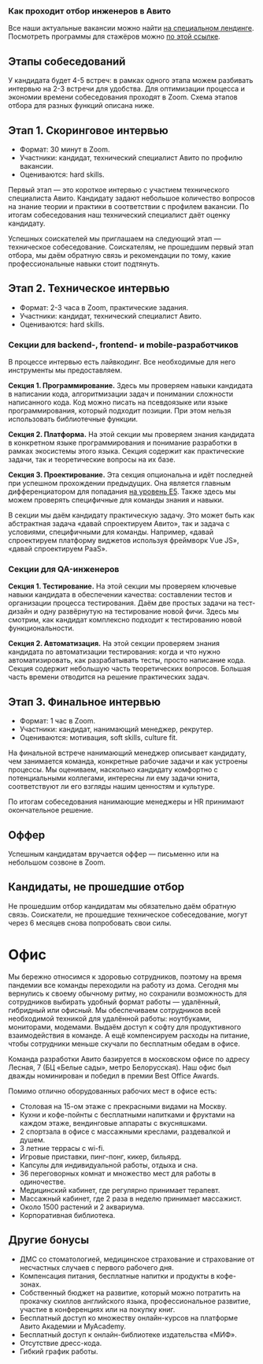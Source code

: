 ### Как проходит отбор инженеров в Авито
Все наши актуальные вакансии можно найти [на специальном лендинге](https://www.avito.ru/company/job). Посмотреть программы для стажёров можно [по этой ссылке](https://start.avito.ru/?_ga=2.43235045.1977086247.1618215396-1564899807.1605617994).

## Этапы собеседований
У кандидата будет 4-5 встреч: в рамках одного этапа можем разбивать интервью на 2-3 встречи для удобства. Для оптимизации процесса и экономии времени собеседования проходят в Zoom. Схема этапов отбора для разных функций описана ниже. 

## Этап 1. Скоринговое интервью
- Формат: 30 минут в Zoom.
- Участники: кандидат, технический специалист Авито по профилю вакансии.
- Оцениваются: hard skills.

Первый этап — это короткое интервью с участием технического специалиста Авито. Кандидату задают небольшое количество вопросов на знание теории и практики в соответствии с профилем вакансии. По итогам собеседования наш технический специалист даёт оценку кандидату. 

Успешных соискателей мы приглашаем на следующий этап — техническое собеседование. Соискателям, не прошедшим первый этап отбора, мы даём обратную связь и рекомендации по тому, какие профессиональные навыки стоит подтянуть.

## Этап 2. Техническое интервью 
- Формат: 2-3 часа в Zoom, практические задания.
- Участники: кандидат, технический специалист Авито.
- Оцениваются: hard skills.

### Секции для backend-, frontend- и mobile-разработчиков
В процессе интервью есть лайвкодинг. Все необходимые для него инструменты мы предоставляем. 

**Секция 1. Программирование.** Здесь мы проверяем навыки кандидата в написании кода, алгоритмизации задач и понимании сложности написанного кода. Код можно писать на псевдоязыке или языке программирования, который подходит позиции. При этом нельзя использовать библиотечные функции.

**Секция 2. Платформа.** На этой секции мы проверяем знания кандидата в конкретном языке программирования и понимание разработки в рамках экосистемы этого языка. Секция содержит как практические задачи, так и теоретические вопросы на их базе.

**Секция 3. Проектирование.** Эта секция опциональна и идёт последней при успешном прохождении предыдущих. Она является главным дифференциатором для попадания [на уровень E5](https://github.com/avito-tech/playbook/blob/master/developer-profile.md#E5). Также здесь мы можем проверять специфичные для команды знания и навыки.

В секции мы даём кандидату практическую задачу. Это может быть как абстрактная задача «давай спроектируем Авито», так и задача с условиями, специфичными для команды. Например, «давай спроектируем платформу виджетов используя фреймворк Vue JS», «давай спроектируем PaaS».

### Секции для QA-инженеров

**Секция 1. Тестирование.** На этой секции мы проверяем ключевые навыки кандидата в обеспечении качества: составлении тестов и организации процесса тестирования. 
Даём две простых задачи на тест-дизайн и одну развёрнутую на тестирование новой фичи. Здесь мы смотрим, как кандидат комплексно подходит к тестированию новой функциональности.

**Секция 2. Автоматизация.** На этой секции проверяем знания кандидата по автоматизации тестирования: когда и что нужно автоматизировать, как разрабатывать тесты, просто написание кода. Секция содержит небольшую часть теоретических вопросов. Большая часть времени отводится на решение практических задач.

## Этап 3. Финальное интервью

- Формат: 1 час в Zoom.
- Участники: кандидат, нанимающий менеджер, рекрутер.
- Оцениваются: мотивация, soft skills, culture fit.

На финальной встрече нанимающий менеджер описывает кандидату, чем занимается команда, конкретные рабочие задачи и как устроены процессы. Мы оцениваем, насколько кандидату комфортно с потенциальными коллегами, интересны ли ему задачи юнита, соответствуют ли его взгляды нашим ценностям и культуре. 

По итогам собеседования нанимающие менеджеры и HR принимают окончательное решение.

## Оффер
Успешным кандидатам вручается оффер — письменно или на небольшом созвоне в Zoom.


## Кандидаты, не прошедшие отбор
Не прошедшим отбор кандидатам мы обязательно даём обратную связь. Соискатели, не прошедшие техническое собеседование, могут через 6 месяцев снова попробовать свои силы.

# Офис
Мы бережно относимся к здоровью сотрудников, поэтому на время пандемии все команды переходили на работу из дома. Сегодня мы вернулись к своему обычному ритму, но сохранили возможность для сотрудников выбирать удобный формат работы — удалённый, гибридный или офисный. Мы обеспечиваем сотрудников всей необходимой техникой для удалённой работы: ноутбуками, мониторами, модемами. Выдаём доступ к софту для продуктивного взаимодействия в команде. А ещё компенсируем расходы на питание, чтобы сотрудники меньше скучали по бесплатным обедам в офисе.

Команда разработки Авито базируется в московском офисе по адресу Лесная, 7 (БЦ «Белые сады», метро Белорусская). Наш офис был дважды номинирован и победил в премии Best Office Awards.

Помимо отлично оборудованных рабочих мест в офисе есть:

- Столовая на 15-ом этаже с прекрасными видами на Москву.
- Кухни и кофе-пойнты с бесплатными напитками и фруктами на каждом этаже, вендинговые аппараты с вкусняшками.
- 2 спортзала в офисе с массажными креслами, раздевалкой и душем.
- 3 летние террасы с wi-fi.
- Игровые приставки, пинг-понг, кикер, бильярд.
- Капсулы для индивидуальной работы, отдыха и сна.
- 36 переговорных комнат и множество мест для работы в одиночестве.
- Медицинский кабинет, где регулярно принимает терапевт.
- Массажный кабинет, где 2 раза в неделю принимает массажист.
- Около 1500 растений и 2 аквариума.
- Корпоративная библиотека. 

## Другие бонусы
- ДМС со стоматологией, медицинское страхование и страхование от несчастных случаев с первого рабочего дня.
- Компенсация питания, бесплатные напитки и продукты в кофе-зонах.
- Собственный бюджет на развитие, который можно потратить на прокачку скиллов английского языка, профессиональное развитие, участие в конференциях или на покупку книг.
- Бесплатный доступ ко множеству онлайн-курсов на платформе Авито Академии и MyAcademy.
- Бесплатный доступ к онлайн-библиотеке издательства «МИФ».
- Отсутствие дресс-кода.
- Гибкий график работы. 
